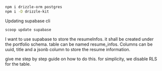 ```bash
npm i drizzle-orm postgres
npm i -D drizzle-kit

```

Updating supabase cli

```bash
scoop update supabase
```

I want to use supabase to store the resumeInfos. it shall be created under the portfolio schema. table can be named resume_infos. Columns can be uuid, title and a jsonb column to store the resume information.

give me step by step guide on how to do this. for simplicity, we disable RLS for the table.

